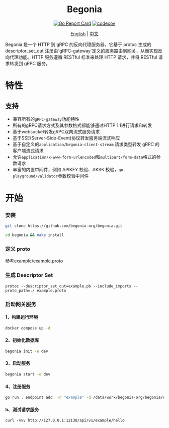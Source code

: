 <div >
<h1 align="center">Begonia</h1>  
<center>

[![Go Report Card](https://goreportcard.com/badge/github.com/begonia-org/begonia)](https://goreportcard.com/report/github.com/begonia-org/begonia)
[![codecov](https://codecov.io/github/begonia-org/begonia/graph/badge.svg?token=VGGAA5A87B)](https://codecov.io/github/begonia-org/begonia)

</center>

<center>

[English](README.md) | [中文](README_ZH.md)

</center>
<p>
Begonia 是一个 HTTP 到 gRPC 的反向代理服务器，它基于 protoc 生成的 descriptor_set_out 注册由`gRPC-gateway`定义的服务路由到网关，从而实现反向代理功能。HTTP 服务遵循 RESTful 标准来处理 HTTP 请求，并将 RESTful 请求转发到 gRPC 服务。
</p>
</div>

# 特性
## 支持
- 兼容所有的`gRPC-gateway`功能特性
- 所有的gRPC请求方式及其参数格式都能够通过HTTP 1.1进行请求和转发
- 基于websocket转发gRPC双向流式服务请求
- 基于SSE(Server-Side-Event)协议转发服务端流式响应
- 基于自定义的`application/begonia-client-stream` 请求类型转发 gRPC 的客户端流式请求
- 允许`application/x-www-form-urlencoded`和`multipart/form-data`格式的参数请求
- 丰富的内置中间件，例如 APIKEY 校验、AKSK 校验，`go-playground/validator`参数校验中间件

# 开始

### 安装

```bash
git clone https://github.com/begonia-org/begonia.git
```

```bash
cd begonia && make install
```

### 定义 proto

参考[example/example.proto](example/example.proto)

### 生成 Descriptor Set

```shell
protoc --descriptor_set_out=example.pb --include_imports --proto_path=./ example.proto
```

### 启动网关服务

#### 1、构建运行环境

```bash
docker compose up -d
```

#### 2、初始化数据库

```bash
begonia init -e dev
```

#### 3、启动服务

```bash
begonia start -e dev
```

#### 4、注册服务

```bash
go run . endpoint add  -n "example" -d /data/work/begonia-org/begonia/example/example.pb -p 127.0.0.1:1949  -p 127.0.0.1:2024
```

#### 5、测试请求服务

```
curl -vvv http://127.0.0.1:12138/api/v1/example/hello
```
